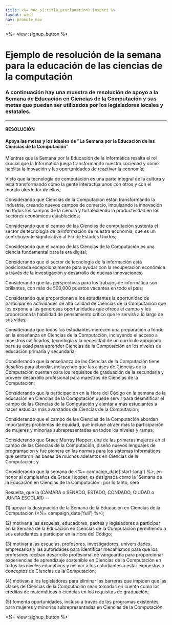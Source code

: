 ```yaml
---
title: <%= hoc_s(:title_proclamation).inspect %>
layout: wide
nav: promote_nav
---
```

<%= view :signup_button %>

# Ejemplo de resolución de la semana para la educación de las ciencias de la computación

### A continuación hay una muestra de resolución de apoyo a la Semana de Educación en Ciencias de la Computación y sus metas que puedan ser utilizados por los legisladores locales y estatales.

---

#### **RESOLUCIÓN**  


#### Apoya las metas y los ideales de "La Semana por la Educación de las Ciencias de la Computación"

Mientras que la Semana por la Educación de la Informática resalta el rol crucial que la Informática juega transformando nuestra sociedad y cómo habilita la inovación y las oportunidades de reactivar la economía;

Visto que la tecnología de computación es una parte integral de la cultura y está transformando cómo la gente interactúa unos con otros y con el mundo alrededor de ellos;

Considerando que Ciencias de la Computación están transformando la industria, creando nuevos campos de comercio, impulsando la innovación en todos los campos de la ciencia y fortaleciendo la productividad en los sectores económicos establecidos;

Considerando que el campo de las Ciencias de computación sustenta el sector de tecnología de la información de nuestra economía, que es un contribuyente significativo al Pib de Estados Unidos;

Considerando que el campo de las Ciencias de la Computación es una ciencia fundamental para la era digital;

Considerando que el sector de tecnología de la información está posicionada excepcionalmente para ayudar con la recuperación económica a través de la investigación y desarrollo de nuevas innovaciones;

Considerando que las perspectivas para los trabajos de informática son brillantes, con más de 500,000 puestos vacantes en todo el país;

Considerando que proporcionan a los estudiantes la oportunidad de participar en actividades de alta calidad de Ciencias de la Computación que los expone a las generosas oportunidades que ofrece el campo y les proporciona la habilidad de pensamiento crítico que le servirá a lo largo de sus vidas;

Considerando que todos los estudiantes merecen una preparación a fondo en la enseñanza en Ciencias de la Computación, incluyendo el acceso a maestros calificados, tecnología y la necesidad de un currículo apropiado para su edad para aprender Ciencias de la Computación en los niveles de educación primaria y secundaria;

Considerando que la enseñanza de las Ciencias de la Computación tiene desafíos para abordar, incluyendo que las clases de Ciencias de la Computación cuenten para los requisitos de graduación de la secundaria y proveer desarrollo profesional para maestros de Ciencias de la Computación;

Considerando que la participación en la Hora del Código en la semana de la educación en Ciencias de la Computación puede servir para desmitificar el campo de las Ciencias de la Computación y alentar a más estudiantes a hacer estudios más avanzados de Ciencias de la Computación;

Considerando que el campo de las Ciencias de la Computación abordan importantes problemas de equidad, que incluye atraer más la participación de mujeres y minorías subrepresentadas en todos los niveles y ramas;

Considerando que Grace Murray Hopper, una de las primeras mujeres en el campo de las Ciencias de la Computación, diseñó nuevos lenguajes de programación y fue pionera en las normas para los sistemas informáticos que sentaron las bases de muchos adelantos en Ciencias de la Computación; y

Considerando que la semana de <%= campaign_date('start-long') %>, en honor al cumpleaños de Grace Hopper, es designada como la 'Semana de la Educación en Ciencias de la Computación': por lo tanto, será <br />

Resuelta, que la (CÁMARA o SENADO, ESTADO, CONDADO, CIUDAD o JUNTA ESCOLAR) --

(1) apoyar la designación de la Semana de la Educación en Ciencias de la Computación (<%= campaign_date('full') %>);

(2) motivar a las escuelas, educadores, padres y legisladores a participar en la Semana de la Educación en Ciencias de la Computación permitiendo a sus estudiantes a participar en la Hora del Código;

(3) motivar a las escuelas, profesores, investigadores, universidades, empresarios y las autoridades para identificar mecanismos para que los profesores reciban desarrollo profesional de vanguardia para proporcionar experiencias de aprendizaje sostenible en Ciencias de la Computación en todos los niveles educativos y animar a los estudiantes a estar expuestos a conceptos de Ciencias de la Computación;

(4) motivan a los legisladores para eliminar las barreras que impiden que las clases de Ciencias de la Computación sean tomadas en cuenta como los créditos de matemáticas o ciencias en los requisitos de graduación;

(5) fomenta oportunidades, incluso a través de los programas existentes, para mujeres y minorías subrepresentadas en Ciencias de la Computación.

<%= view :signup_button %>
